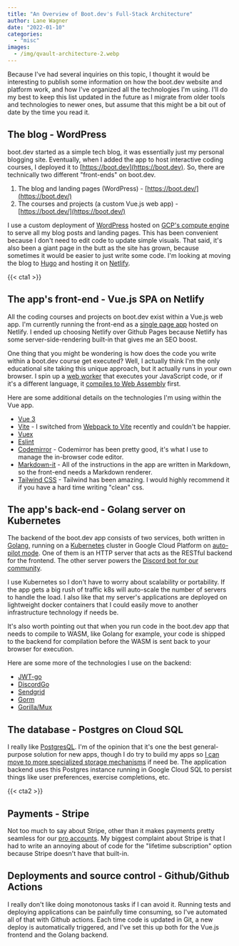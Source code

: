 ```yaml
---
title: "An Overview of Boot.dev's Full-Stack Architecture"
author: Lane Wagner
date: "2022-01-10"
categories: 
  - "misc"
images:
  - /img/qvault-architecture-2.webp
---
```


Because I've had several inquiries on this topic, I thought it would be interesting to publish some information on how the boot.dev website and platform work, and how I've organized all the technologies I'm using. I'll do my best to keep this list updated in the future as I migrate from older tools and technologies to newer ones, but assume that this might be a bit out of date by the time you read it.

## The blog - WordPress

boot.dev started as a simple tech blog, it was essentially just my personal blogging site. Eventually, when I added the app to host interactive coding courses, I deployed it to [https://boot.dev](https://boot.dev). So, there are technically two different "front-ends" on boot.dev.

1. The blog and landing pages (WordPress) - [https://boot.dev/](https://boot.dev/)
2. The courses and projects (a custom Vue.js web app) - [https://boot.dev/](https://boot.dev/)

I use a custom deployment of [WordPress](https://wordpress.org/download/) hosted on [GCP's compute engine](https://cloud.google.com/compute) to serve all my blog posts and landing pages. This has been convenient because I don't need to edit code to update simple visuals. That said, it's also been a giant page in the butt as the site has grown, because sometimes it would be easier to just write some code. I'm looking at moving the blog to [Hugo](https://gohugo.io/) and hosting it on [Netlify](https://www.netlify.com/).

{{< cta1 >}}

## The app's front-end - Vue.js SPA on Netlify

All the coding courses and projects on boot.dev exist within a Vue.js web app. I'm currently running the front-end as a [single page app](https://en.wikipedia.org/wiki/Single-page_application) hosted on Netlify. I ended up choosing Netlify over Github Pages because Netlify has some server-side-rendering built-in that gives me an SEO boost.

One thing that you might be wondering is how does the code you write within a boot.dev course get executed? Well, I actually think I'm the only educational site taking this unique approach, but it actually runs in your own browser. I spin up a [web worker](/golang/running-go-in-the-browser-wasm-web-workers/) that executes your JavaScript code, or if it's a different language, it [compiles to Web Assembly](/golang/running-go-in-the-browser-with-web-assembly-wasm/) first.

Here are some additional details on the technologies I'm using within the Vue app.

- [Vue 3](https://v3.vuejs.org/)
- [Vite](https://vitejs.dev/) - I switched from [Webpack to Vite](/javascript/migrating-vue-webpack-to-vitejs/) recently and couldn't be happier.
- [Vuex](https://vuex.vuejs.org/)
- [Eslint](https://eslint.org/)
- [Codemirror](https://codemirror.net/) - Codemirror has been pretty good, it's what I use to manage the in-browser code editor.
- [Markdown-it](https://github.com/markdown-it/markdown-it) - All of the instructions in the app are written in Markdown, so the front-end needs a Markdown renderer.
- [Tailwind CSS](https://tailwindcss.com/) - Tailwind has been amazing. I would highly recommend it if you have a hard time writing "clean" css.

## The app's back-end - Golang server on Kubernetes

The backend of the boot.dev app consists of two services, both written in [Golang](https://go.dev/), running on a [Kubernetes](https://kubernetes.io/) cluster in Google Cloud Platform on [auto-pilot mode](https://cloud.google.com/kubernetes-engine/docs/concepts/autopilot-overview). One of them is an HTTP server that acts as the RESTful backend for the frontend. The other server powers the [Discord bot for our community](/news/roles-qvault-discord-server/).

I use Kubernetes so I don't have to worry about scalability or portability. If the app gets a big rush of traffic k8s will auto-scale the number of servers to handle the load. I also like that my server's applications are deployed on lightweight docker containers that I could easily move to another infrastructure technology if needs be.

It's also worth pointing out that when you run code in the boot.dev app that needs to compile to WASM, like Golang for example, your code is shipped to the backend for compilation before the WASM is sent back to your browser for execution.

Here are some more of the technologies I use on the backend:

- [JWT-go](https://github.com/dgrijalva/jwt-go)
- [DiscordGo](https://github.com/bwmarrin/discordgo)
- [Sendgrid](https://sendgrid.com/)
- [Gorm](https://gorm.io/index.html)
- [Gorilla/Mux](https://github.com/gorilla/mux)

## The database - Postgres on Cloud SQL

I really like [PostgresQL](https://www.postgresql.org/). I'm of the opinion that it's one the best general-purpose solution for new apps, though I do try to build my apps so [I can move to more specialized storage mechanisms](https://qvault.io/clean-code/death-taxes-and-database-migrations/) if need be. The application backend uses this Postgres instance running in Google Cloud SQL to persist things like user preferences, exercise completions, etc.

{{< cta2 >}}

## Payments - Stripe

Not too much to say about Stripe, other than it makes payments pretty seamless for our [pro accounts](https://boot.dev/pricing). My biggest complaint about Stripe is that I had to write an annoying about of code for the "lifetime subscription" option because Stripe doesn't have that built-in.

## Deployments and source control - Github/Github Actions

I really don't like doing monotonous tasks if I can avoid it. Running tests and deploying applications can be painfully time consuming, so I've automated all of that with Github actions. Each time code is updated in Git, a new deploy is automatically triggered, and I've set this up both for the Vue.js frontend and the Golang backend.
